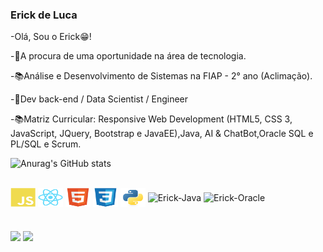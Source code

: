 ### Erick de Luca
-Olá, Sou o Erick😁!

-🔎A procura de uma oportunidade na área de tecnologia.

-📚Análise e Desenvolvimento de Sistemas na FIAP - 2° ano (Aclimação).

-👾Dev back-end / Data Scientist / Engineer

-📚Matriz Curricular: Responsive Web Development (HTML5, CSS 3, JavaScript, JQuery, Bootstrap e JavaEE),Java, AI & ChatBot,Oracle SQL e PL/SQL e Scrum.

![Anurag's GitHub stats](https://github-readme-stats.vercel.app/api?username=ericklukz&show_icons=true&theme=transparent)

<div style="display: inline_block"><br>
  <img align="center" alt="Erick-Js" height="30" width="40" src="https://raw.githubusercontent.com/devicons/devicon/master/icons/javascript/javascript-plain.svg">
  <img align="center" alt="Erick-React" height="30" width="40" src="https://raw.githubusercontent.com/devicons/devicon/master/icons/react/react-original.svg">
  <img align="center" alt="Erick-HTML" height="30" width="40" src="https://raw.githubusercontent.com/devicons/devicon/master/icons/html5/html5-original.svg">
  <img align="center" alt="Erick-CSS" height="30" width="40" src="https://raw.githubusercontent.com/devicons/devicon/master/icons/css3/css3-original.svg">
  <img align="center" alt="Erick-Python" height="30" width="40" src="https://raw.githubusercontent.com/devicons/devicon/master/icons/python/python-original.svg">
  <img align="center" alt="Erick-Java" height="30" width="40" src="https://cdn.jsdelivr.net/gh/devicons/devicon/icons/java/java-plain-wordmark.svg">
  <img align="center" alt="Erick-Oracle" height="30" width="40" src="https://cdn.jsdelivr.net/gh/devicons/devicon/icons/oracle/oracle-original.svg">
</div>

#

<div> 
  <a href = "mailto:erickluca9@gmail.com"><img src="https://img.shields.io/badge/-Gmail-%23333?style=for-the-badge&logo=gmail&logoColor=white" target="_blank"></a>
  <a href="https://www.linkedin.com/in/erick-de-luca-pereira/" target="_blank"><img src="https://img.shields.io/badge/-LinkedIn-%230077B5?style=for-the-badge&logo=linkedin&logoColor=white" target="_blank"></a> 
</div>
